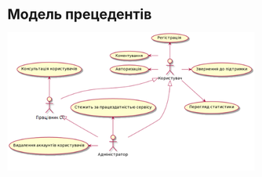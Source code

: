 # Модель прецедентів

![Image alt](https://github.com/MaxiskaSN/database_basics_template/blob/master/src/uml/README_IMG1.png)
